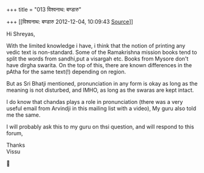 +++
title = "013 विश्वनाथ: बण्डारु"

+++
[[विश्वनाथ: बण्डारु	2012-12-04, 10:09:43 [Source](https://groups.google.com/g/samskrita/c/BB9aAEwTTGs)]]



Hi Shreyas,  
  
With the limited knowledge i have, i think that the notion of printing any vedic text is non-standard. Some of the Ramakrishna mission books tend to split the words from sandhi,put a visargah etc. Books from Mysore don't have dirgha swarita. On the top of this, there are known differences in the pAtha for the same text(!) depending on region.  
  
But as Sri Bhatji mentioned, pronunciation in any form is okay as long as the meaning is not disturbed, and IMHO, as long as the swaras are kept intact.  
  
I do know that chandas plays a role in pronunciation (there was a very useful email from Arvindji in this mailing list with a video), My guru also told me the same.  
  
I will probably ask this to my guru on thsi question, and will respond to this forum,  
  
Thanks  
Vissu



